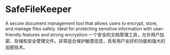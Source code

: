 # SafeFileKeeper
A secure document management tool that allows users to encrypt, store, and manage files safely. Ideal for protecting sensitive information with user-friendly features and strong encryption.一个安全的文档管理工具，允许用户加密、存储和安全管理文件。非常适合保护敏感信息，具有用户友好的功能和强大的加密技术。
